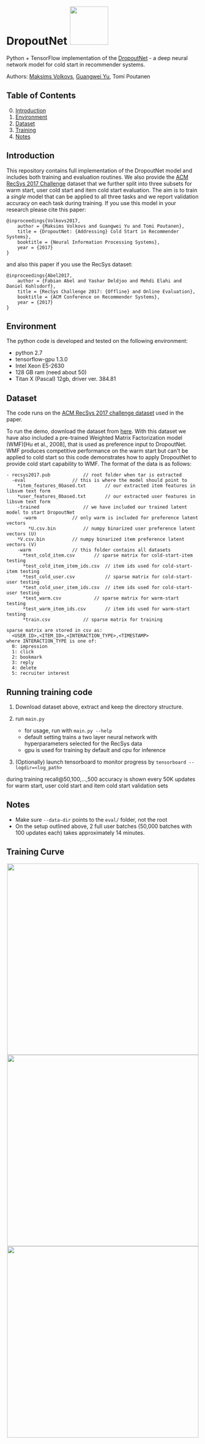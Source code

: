 # DropoutNet <a href="https://layer6.ai/"><img src="https://github.com/layer6ai-labs/DropoutNet/blob/master/logs/logo_fill.png" width="100"></a>
Python + TensorFlow implementation of the [DropoutNet](http://www.cs.toronto.edu/~mvolkovs/nips2017_deepcf.pdf) - a deep neural network model for cold start in recommender systems.

Authors: [Maksims Volkovs](www.cs.toronto.edu/~mvolkovs), [Guangwei Yu](http://www.cs.toronto.edu/~guangweiyu), Tomi Poutanen

## Table of Contents  
0. [Introduction](#intro)  
1. [Environment](#env)
2. [Dataset](#dataset)
3. [Training](#demo)
3. [Notes](#notes)

<a name="intro"/>

## Introduction
This repository contains full implementation of the DropoutNet model and includes both training and evaluation routines. We also provide the [ACM RecSys 2017 Challenge](http://2017.recsyschallenge.com) dataset that we further split into three subsets for warm start, user cold start and item cold start evaluation. The aim is to train a *single* model that can be applied to all three tasks and we report validation accuracy on each task during training. If you use this model in your research please cite this paper:
```
@inproceedings{Volkovs2017,
	author = {Maksims Volkovs and Guangwei Yu and Tomi Poutanen},
	title = {DropoutNet: {Addressing} Cold Start in Recommender Systems},
	booktitle = {Neural Information Processing Systems},
	year = {2017}
}
```
and also this paper if you use the RecSys dataset:
```
@inproceedings{Abel2017,
	author = {Fabian Abel and Yashar Deldjoo and Mehdi Elahi and Daniel Kohlsdorf},
	title = {RecSys Challenge 2017: {Offline} and Online Evaluation},
	booktitle = {ACM Conference on Recommender Systems},
	year = {2017}
}
```


<a name="env"/>

## Environment
The python code is developed and tested on the following environment:
* python 2.7
* tensorflow-gpu 1.3.0
* Intel Xeon E5-2630
* 128 GB ram (need about 50)
* Titan X (Pascal) 12gb, driver ver. 384.81

<a name="dataset"/>

## Dataset

The code runs on the [ACM RecSys 2017 challenge dataset](http://2017.recsyschallenge.com/) used in the paper.

To run the demo, download the dataset from [here](https://s3.amazonaws.com/public.layer6.ai/DropoutNet/recsys2017.pub.tar.gz).
With this dataset we have also included a pre-trained Weighted Matrix Factorization model (WMF)\[Hu et al., 2008\], that is used as preference input to DropoutNet. WMF produces competitive performance on the warm start but can't be applied to cold start so this code demonstrates how to apply DropoutNet to provide cold start capability to WMF. The format of the data is as follows:
```
- recsys2017.pub			// root folder when tar is extracted
  -eval					// this is where the model should point to
    *item_features_0based.txt		// our extracted item features in libsvm text form
    *user_features_0based.txt		// our extracted user features in libsvm text form
    -trained				// we have included our trained latent model to start DropoutNet
      -warm				// only warm is included for preference latent vectors
        *U.csv.bin			// numpy binarized user preference latent vectors (U)
	*V.csv.bin			// numpy binarized item preference latent vectors (V)
    -warm				// this folder contains all datasets
      *test_cold_item.csv		// sparse matrix for cold-start-item testing
      *test_cold_item_item_ids.csv	// item ids used for cold-start-item testing
      *test_cold_user.csv    		// sparse matrix for cold-start-user testing
      *test_cold_user_item_ids.csv	// item ids used for cold-start-user testing
      *test_warm.csv			// sparse matrix for warm-start testing
      *test_warm_item_ids.csv		// item ids used for warm-start testing
      *train.csv			// sparse matrix for training
      
sparse matrix are stored in csv as:
  <USER_ID>,<ITEM_ID>,<INTERACTION_TYPE>,<TIMESTAMP>
where INTERACTION_TYPE is one of:
  0: impression
  1: click
  2: bookmark
  3: reply
  4: delete
  5: recruiter interest
```

<a name="demo"/>

## Running training code

1. Download dataset above, extract and keep the directory structure.

2. run `main.py`
    * for usage, run with `main.py --help`
    * default setting trains a two layer neural network with hyperparameters selected for the RecSys data
    * gpu is used for training by default and cpu for inference
3. (Optionally) launch tensorboard to monitor progress by `tensorboard --logdir=<log_path>`

during training recall@50,100,...,500 accuracy is shown every 50K updates for warm start, user cold start and item cold start validation sets

<a name="notes"/>

## Notes

* Make sure `--data-dir` points to the `eval/` folder, not the root
* On the setup outlined above, 2 full user batches (50,000 batches with 100 updates each) takes approximately 14 minutes.
## Training Curve
<p align="center">
<img src="https://github.com/layer6ai-labs/DropoutNet/blob/master/logs/warm.png" width="500">
<img src="https://github.com/layer6ai-labs/DropoutNet/blob/master/logs/cold_user.png" width="500">
<img src="https://github.com/layer6ai-labs/DropoutNet/blob/master/logs/cold_item.png" width="500">
</p>

